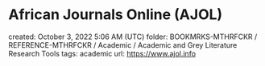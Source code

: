 # African Journals Online (AJOL)

created: October 3, 2022 5:06 AM (UTC)
folder: BOOKMRKS-MTHRFCKR / REFERENCE-MTHRFCKR / Academic / Academic and Grey Literature Research Tools
tags: academic
url: https://www.ajol.info